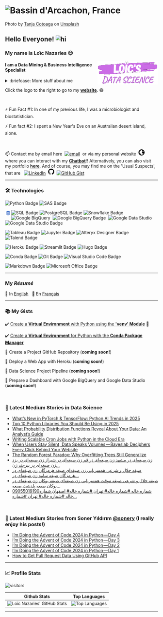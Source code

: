 # ![Bassin d'Arcachon, France](https://raw.githubusercontent.com/loic-nazaries/loic-nazaries/main/images/arcachon.jpg "Bassin d'Arcachon, France")

Photo by <a href="https://unsplash.com/@tarafuco?utm_source=unsplash&utm_medium=referral&utm_content=creditCopyText">Tanja Cotoaga</a> on <a href="https://unsplash.com/s/photos/arcachon?utm_source=unsplash&utm_medium=referral&utm_content=creditCopyText">Unsplash</a>

## Hello Everyone! <img alt="hi" width="26" src="https://user-images.githubusercontent.com/1303154/88677602-1635ba80-d120-11ea-84d8-d263ba5fc3c0.gif" />

### My name is Loïc Nazaries :blush:

[<img alt="Loïc's Data Science Logo" align="right" width="200" src="https://raw.githubusercontent.com/loic-nazaries/loic-nazaries/main/images/logo-dark.png" />][website]

#### I am a **Data Mining** & **Business Intelligence** Specialist

<details>
  <summary>
    :briefcase: More stuff about me
  </summary>

> I am a **Data Specialist** with over 10 years of experience in the fields of biostatistics, data exploration (**Data Mining**) and **Machine Learning**. I am passionate about the whole **data life cycle**, from modelling a database to its use in the field of **Business Intelligence** through the creation of simple and impactful visuals such as **dashboards**. Thus, **exploratory data analysis** has the potential to strengthen a faster and more clever decision-making process.

</details>

Click the logo to the right to go to my [**website**](https://loicnazaries.com "Website"). :smile:

&nbsp;

⚡ Fun Fact #1: In one of my previous life, I was a microbiologist and biostatistician.

⚡ Fun fact #2: I spent a New Year's Eve on an Australian desert island, alone.

&nbsp;

:mailbox: Contact me by email here&nbsp;
[![email](https://img.shields.io/badge/-loicnazaries.datascience-red?style=plastic&labelColor=red&logo=gmail&logoColor=white)][email]&nbsp;
or via my personal website&nbsp;
[<img alt="Loïc's Data Science" width="20" src="https://raw.githubusercontent.com/iconic/open-iconic/master/svg/globe.svg" />][contact_website]&nbsp;
where you can interact with my <u>**Chatbot**</u>!!
Alternatively, you can also visit my portfolio [**here**](https://loic-nazaries.github.io/loic-nazaries-portfolio "Loïc Nazaries’ Data Science Portfolio").
And of course, you may find me on the 'Usual Suspects', that are &nbsp;
[<img alt="LinkedIn" width="20" src="https://i.imgur.com/OQUXwNp.jpeg" />][linkedin]&nbsp;
[<img alt="GitHub" width="20" src="https://raw.githubusercontent.com/github/explore/78df643247d429f6cc873026c0622819ad797942/topics/github/github.png" />][github]&nbsp;
[<img alt="GitHub Gist" width="60" src="https://img.shields.io/badge/-Gist-black?style=plastic&labelColor=black&logo=github&logoColor=white" />][github_gist]

---

### :hammer_and_wrench: Technologies

<!-- TODO: Make technologies links takes you to repositories or tutorials -->

![Python Badge](https://img.shields.io/badge/-python-yellow?style=for-the-badge&labelColor=blue&logo=python&logoColor=white)
![SAS Badge](https://img.shields.io/badge/-sas-blue?style=for-the-badge&labelColor=black&logo=sas&logoColor=blue)

<img alt="SQL" align="left" width="20" src="https://raw.githubusercontent.com/github/explore/80688e429a7d4ef2fca1e82350fe8e3517d3494d/topics/sql/sql.png" />![SQL Badge](https://img.shields.io/badge/-sql-blue?style=for-the-badge)
![PostgreSQL Badge](https://img.shields.io/badge/-postgresql-blue?style=for-the-badge&labelColor=white&logo=postgresql&logoColor=blue)
![Snowflake Badge](https://img.shields.io/badge/-snowflake-66ccf4?style=for-the-badge&labelColor=white&logo=snowflake&logoColor=66ccf4)
&nbsp;<img alt="Google BigQuery" width="20" src="https://cdn.worldvectorlogo.com/logos/google-bigquery-logo-1.svg" />&nbsp;&nbsp;![Google BigQuery Badge](https://img.shields.io/badge/-google_bigquery-blue?style=for-the-badge&labelColor=blue&logo=google-big-query&logoColor=blue)
&nbsp;<img alt="Google Data Studio" width="20" src="https://cdn.worldvectorlogo.com/logos/google-data-studio.svg" />&nbsp;&nbsp;![Google Data Studio Badge](https://img.shields.io/badge/-google_data_studio-blue?style=for-the-badge&labelColor=red&logo=google-data-studio&logoColor=red)

![Tableau Badge](https://img.shields.io/badge/-tableau-grey?style=for-the-badge&labelColor=white&logo=tableau&logoColor=grey)
![Jupyter Badge](https://img.shields.io/badge/-jupyter-orange?style=for-the-badge&labelColor=white&logo=jupyter&logoColor=orange)
![Alteryx Designer Badge](https://img.shields.io/badge/-alteryx_designer-69aeea?style=for-the-badge&labelColor=black&logo=altery-designerx&logoColor=69aeea)
![Talend Badge](https://img.shields.io/badge/-talend-blue?style=for-the-badge&labelColor=black&logo=talend&logoColor=green)

![Heroku Badge](https://img.shields.io/badge/-heroku-purple?style=for-the-badge&labelColor=white&logo=heroku&logoColor=purple)
![Streamlit Badge](https://img.shields.io/badge/-streamlit-red?style=for-the-badge&labelColor=white&logo=streamlit&logoColor=red)
![Hugo Badge](https://img.shields.io/badge/-hugo-violet?style=for-the-badge&labelColor=black&logo=hugo&logoColor=violet)

![Conda Badge](https://img.shields.io/badge/-conda-green?style=for-the-badge&labelColor=black&logo=anaconda&logoColor=green)
![Git Badge](https://img.shields.io/badge/-git-red?style=for-the-badge&labelColor=black&logo=git&logoColor=red)
![Visual Studio Code Badge](https://img.shields.io/badge/-visual_studio_code-blue?style=for-the-badge&labelColor=white&logo=visual-studio-code&logoColor=blue)

![Markdown Badge](https://img.shields.io/badge/-markdown-black?style=for-the-badge&labelColor=white&logo=markdown&logoColor=black)
![Microsoft Office Badge](https://img.shields.io/badge/-microsoft_office-red?style=for-the-badge&labelColor=white&logo=microsoft-office&logoColor=red)

<!-- <img alt="Visual Studio Code" align="left" width="26" src="https://raw.githubusercontent.com/github/explore/80688e429a7d4ef2fca1e82350fe8e3517d3494d/topics/visual-studio-code/visual-studio-code.png" />
<img alt="Tableau" align="left" width="26" src="https://cdn.worldvectorlogo.com/logos/tableau-software.svg" />
<img alt="Google" align="left" width="26" src="https://cdn.jsdelivr.net/npm/simple-icons@v3/icons/google.svg" />
&nbsp; -->

---

### My *Résumé*

:paperclip: In [English](https://raw.githubusercontent.com/loic-nazaries/loic-nazaries/main/CV/CV_Nazaries.L_consultant_data_eng.pdf "English CV")
&nbsp;
:paperclip: En [Français](https://raw.githubusercontent.com/loic-nazaries/loic-nazaries/main/CV/CV_Nazaries.L_consultant_data_fr.pdf "CV en français")

---

### :books: My Gists

:heavy_check_mark: [Create a **Virtual Environment** with Python using the **'venv' Module**](https://gist.github.com/loic-nazaries/c25ce9f7b01b107573796b026522a3ad) :snake:

:heavy_check_mark: [Create a **Virtual Environment** for Python with the **Conda Package Manager**](https://gist.github.com/loic-nazaries/b18a908473935243fc23586f35d4bacc)

:red_circle: Create a Project GitHub Repository (**coming soon!**)

:red_circle: Deploy a Web App with Heroku (**coming soon!**)

:red_circle: Data Science Project Pipeline (**coming soon!**)

:red_circle: Prepare a Dashboard with Google BigQuery and Google Data Studio (**coming soon!**)

&nbsp;

### :newspaper: Latest Medium Stories in **Data Science**

<!-- MEDIUM-STORY-LIST:START -->
- [What’s New in PyTorch &amp; TensorFlow: Python AI Trends in 2025](https://theanalyticsedge.medium.com/whats-new-in-pytorch-tensorflow-python-ai-trends-in-2025-a45a0bfa1d55?source=rss------data_science-5)
- [Top 10 Python Libraries You Should Be Using in 2025](https://theanalyticsedge.medium.com/top-10-python-libraries-you-should-be-using-in-2025-bcccc1e15566?source=rss------data_science-5)
- [What Probability Distribution Functions Reveal About Your Data: An Analyst’s Guide](https://medium.com/@rabibakarki/what-probability-distribution-functions-reveal-about-your-data-an-analysts-guide-4f2e24e1547b?source=rss------data_science-5)
- [Writing Scalable Cron Jobs with Python in the Cloud Era](https://theanalyticsedge.medium.com/writing-scalable-cron-jobs-with-python-in-the-cloud-era-63279d8b9817?source=rss------data_science-5)
- [When Users Stay Silent, Data Speaks Volumes — Bayeslab Deciphers Every Click Behind Your Website](https://medium.com/@Bayeslab/when-users-stay-silent-data-speaks-volumes-bayeslab-deciphers-every-click-behind-your-website-a6ac993ff961?source=rss------data_science-5)
- [The Random Forest Paradox: Why Overfitting Trees Still Generalize](https://medium.com/@protikmostafa/the-random-forest-paradox-why-overfitting-trees-still-generalize-486aa9c537b7?source=rss------data_science-5)
- [زن صیغه‌ای در مشهد زن صیغه‌ای در قم زن صیغه‌ای در شیراز زن صیغه‌ای در یزد زن صیغه‌ای در بیرجند زن…](https://medium.com/@tidodosmmetscom/%D8%B2%D9%86-%D8%B5%DB%8C%D8%BA%D9%87-%D8%A7%DB%8C-%D8%AF%D8%B1-%D9%85%D8%B4%D9%87%D8%AF-%D8%B2%D9%86-%D8%B5%DB%8C%D8%BA%D9%87-%D8%A7%DB%8C-%D8%AF%D8%B1-%D9%82%D9%85-%D8%B2%D9%86-%D8%B5%DB%8C%D8%BA%D9%87-%D8%A7%DB%8C-%D8%AF%D8%B1-%D8%B4%DB%8C%D8%B1%D8%A7%D8%B2-%D8%B2%D9%86-%D8%B5%DB%8C%D8%BA%D9%87-%D8%A7%DB%8C-%D8%AF%D8%B1-%DB%8C%D8%B2%D8%AF-%D8%B2%D9%86-%D8%B5%DB%8C%D8%BA%D9%87-%D8%A7%DB%8C-%D8%AF%D8%B1-%D8%A8%DB%8C%D8%B1%D8%AC%D9%86%D8%AF-%D8%B2%D9%86-3cd30d4838ec?source=rss------data_science-5)
- [صیغه حلال و شرعی همسریابی زن صیغه‌ای صیغه هرمزگان زن صیغه‌ای در هرمزگان صیغه ساوه زن صیغه‌ای در…](https://medium.com/@tidodosmmetscom/%D8%B5%DB%8C%D8%BA%D9%87-%D8%AD%D9%84%D8%A7%D9%84-%D9%88-%D8%B4%D8%B1%D8%B9%DB%8C-%D9%87%D9%85%D8%B3%D8%B1%DB%8C%D8%A7%D8%A8%DB%8C-%D8%B2%D9%86-%D8%B5%DB%8C%D8%BA%D9%87-%D8%A7%DB%8C-%D8%B5%DB%8C%D8%BA%D9%87-%D9%87%D8%B1%D9%85%D8%B2%DA%AF%D8%A7%D9%86-%D8%B2%D9%86-%D8%B5%DB%8C%D8%BA%D9%87-%D8%A7%DB%8C-%D8%AF%D8%B1-%D9%87%D8%B1%D9%85%D8%B2%DA%AF%D8%A7%D9%86-%D8%B5%DB%8C%D8%BA%D9%87-%D8%B3%D8%A7%D9%88%D9%87-%D8%B2%D9%86-%D8%B5%DB%8C%D8%BA%D9%87-%D8%A7%DB%8C-%D8%AF%D8%B1-22ecbeaf425a?source=rss------data_science-5)
- [صیغه حلال و شرعی صیغه موقت همسریابی زن صیغه‌ای صیغه بوکان زن صیغه‌ای در بوکان صیغه پلدشت صیغه…](https://medium.com/@tidodosmmetscom/%D8%B5%DB%8C%D8%BA%D9%87-%D8%AD%D9%84%D8%A7%D9%84-%D9%88-%D8%B4%D8%B1%D8%B9%DB%8C-%D8%B5%DB%8C%D8%BA%D9%87-%D9%85%D9%88%D9%82%D8%AA-%D9%87%D9%85%D8%B3%D8%B1%DB%8C%D8%A7%D8%A8%DB%8C-%D8%B2%D9%86-%D8%B5%DB%8C%D8%BA%D9%87-%D8%A7%DB%8C-%D8%B5%DB%8C%D8%BA%D9%87-%D8%A8%D9%88%DA%A9%D8%A7%D9%86-%D8%B2%D9%86-%D8%B5%DB%8C%D8%BA%D9%87-%D8%A7%DB%8C-%D8%AF%D8%B1-%D8%A8%D9%88%DA%A9%D8%A7%D9%86-%D8%B5%DB%8C%D8%BA%D9%87-%D9%BE%D9%84%D8%AF%D8%B4%D8%AA-%D8%B5%DB%8C%D8%BA%D9%87-fe46eac2eeef?source=rss------data_science-5)
- [09055019190شماره خاله #شماره خاله# تهران #شماره خاله# اصفهان
شماره خاله #شماره خاله# تهران #شماره…](https://medium.com/@dustssfh/09055019190%D8%B4%D9%85%D8%A7%D8%B1%D9%87-%D8%AE%D8%A7%D9%84%D9%87-%D8%B4%D9%85%D8%A7%D8%B1%D9%87-%D8%AE%D8%A7%D9%84%D9%87-%D8%AA%D9%87%D8%B1%D8%A7%D9%86-%D8%B4%D9%85%D8%A7%D8%B1%D9%87-%D8%AE%D8%A7%D9%84%D9%87-%D8%A7%D8%B5%D9%81%D9%87%D8%A7%D9%86-%D8%B4%D9%85%D8%A7%D8%B1%D9%87-%D8%AE%D8%A7%D9%84%D9%87-%D8%B4%D9%85%D8%A7%D8%B1%D9%87-%D8%AE%D8%A7%D9%84%D9%87-%D8%AA%D9%87%D8%B1%D8%A7%D9%86-%D8%B4%D9%85%D8%A7%D8%B1%D9%87-a5d81982dec7?source=rss------data_science-5)
<!-- MEDIUM-STORY-LIST:END -->

&nbsp;

### :newspaper: Latest Medium Stories from **Soner Yıldırım** [@sonery](https://sonery.medium.com) (I really enjoy his posts!)

<!-- MEDIUM-STORY-LIST-SONERY:START -->
- [I’m Doing the Advent of Code 2024 in Python — Day 4](https://medium.com/data-science/im-doing-the-advent-of-code-2024-in-python-day-4-f0dacf4529a6?source=rss-2cf6b549448------2)
- [I’m Doing the Advent of Code 2024 in Python — Day 3](https://medium.com/data-science/im-doing-the-advent-of-code-2024-in-python-day-3-3a3bdf845685?source=rss-2cf6b549448------2)
- [I’m Doing the Advent of Code 2024 in Python — Day 2](https://medium.com/data-science/im-doing-the-advent-of-code-2024-in-python-day-2-6d452447ba0f?source=rss-2cf6b549448------2)
- [I’m Doing the Advent of Code 2024 in Python — Day 1](https://medium.com/data-science/im-doing-the-advent-of-code-2024-in-python-day-1-8a9ea6ca6d3f?source=rss-2cf6b549448------2)
- [How to Get Pull Request Data Using GitHub API](https://medium.com/data-science/how-to-get-pull-request-data-using-github-api-b91891cbd54c?source=rss-2cf6b549448------2)
<!-- MEDIUM-STORY-LIST-SONERY:END -->

---

### :chart_with_upwards_trend: Profile Stats

![visitors](https://visitor-badge.glitch.me/badge?page_id=loic-nazaries.loic-nazaries)

| Github Stats                                                                                                                                                        | Top Languages                                                                                                                                                                                                                                                            |
| ------------------------------------------------------------------------------------------------------------------------------------------------------------------- | ------------------------------------------------------------------------------------------------------------------------------------------------------------------------------------------------------------------------------------------------------------------------ |
| ![Loïc Nazaries' GitHub Stats](https://github-readme-stats.vercel.app/api?username=loic-nazaries&count_private=true&theme=dracula&show_icons=true&hide_title=false) | ![Top Languages](https://github-readme-stats.vercel.app/api/top-langs/?username=loic-nazaries&exclude_repo=starter_repo,streamlit_heroku_example,awesome-markdown,jupyterlab-git,binder_test,my-first-binder,ipenywis,github-readme-stats&langs_count=10&layout=compact) |

---

<!-- links to social media accounts -->
[website]: https://www.loicnazaries.com "Loïc's Data Science"
[email]: mailto:loicnazaries.datascience@gmail.com "Google Mail"
[contact_website]: https://www.loicnazaries.com/#contact "Contact Me"
[linkedin]: https://www.linkedin.com/in/loic-nazaries "LinkedIn"
[github]: https://github.com/loic-nazaries "GitHub"
[github_gist]: https://gist.github.com/loic-nazaries "GitHub Gist"
